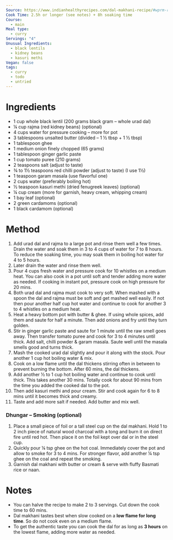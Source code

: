 ```yaml
---
Source: https://www.indianhealthyrecipes.com/dal-makhani-recipe/#wprm-recipe-container-37702
Cook Time: 2.5h or longer (see notes) + 8h soaking time
Course:
  - main
Meal type:
  - curry
Servings: "4"
Unusual Ingredients:
  - black lentils
  - kidney beans
  - kasuri methi
Vegan: false
tags:
  - curry
  - todo
  - untried
---
```

# Ingredients

- 1 cup whole black lentil (200 grams black gram – whole urad dal)
- ¼ cup rajma (red kidney beans) (optional)
- 4 cups water for pressure cooking – more for pot
- 3 tablespoons unsalted butter (divided – 1 ½ tbsp + 1 ½ tbsp)
- 1 tablespoon ghee
- 1 medium onion finely chopped (65 grams)
- 1 tablespoon ginger garlic paste
- 1 cup tomato puree (210 grams)
- 2 teaspoons salt (adjust to taste)
- ¾ to 1½ teaspoons red chilli powder (adjust to taste) (I use 1½)
- 1 teaspoon garam masala (use flavorful one)
- 2 cups water (preferably boiling hot)
- ½ teaspoon kasuri methi (dried fenugreek leaves) (optional)
- ¼ cup cream (more for garnish, heavy cream, whipping cream)
- 1 bay leaf (optional)
- 2 green cardamoms (optional)
- 1 black cardamom (optional)

# Method

1. Add urad dal and rajma to a large pot and rinse them well a few times. Drain the water and soak them in 3 to 4 cups of water for 7 to 8 hours. To reduce the soaking time, you may soak them in boiling hot water for 4 to 5 hours.
2. Later drain the water and rinse them well.
3. Pour 4 cups fresh water and pressure cook for 10 whistles on a medium heat. You can also cook in a pot until soft and tender adding more water as needed. If cooking in instant pot, pressure cook on high pressure for 20 mins.
4. Both urad dal and rajma must cook to very soft. When mashed with a spoon the dal and rajma must be soft and get mashed well easily. If not then pour another half cup hot water and continue to cook for another 3 to 4 whistles on a medium heat.
5. Heat a heavy bottom pot with butter & ghee. If using whole spices, add them and saute for half a minute. Then add onions and fry until they turn golden.
6. Stir in ginger garlic paste and saute for 1 minute until the raw smell goes away. Then transfer tomato puree and cook for 3 to 4 minutes until thick. Add salt, chilli powder & garam masala. Saute well until the masala smells good and turns thick.
9. Mash the cooked urad dal slightly and pour it along with the stock. Pour another 1 cup hot boiling water & mix.
10. Cook on a low flame until the dal thickens stirring often in between to prevent burning the bottom. After 60 mins, the dal thickens.
11. Add another ½ to 1 cup hot boiling water and continue to cook until thick. This takes another 30 mins. Totally cook for about 90 mins from the time you added the cooked dal to the pot.
12. Then add kasuri methi and pour cream. Stir and cook again for 6 to 8 mins until it becomes thick and creamy.
13. Taste and add more salt if needed. Add butter and mix well.

### Dhungar – Smoking (optional)

1. Place a small piece of foil or a tall steel cup on the dal makhani. Hold 1 to 2 inch piece of natural wood charcoal with a tong and burn it on direct fire until red hot. Then place it on the foil kept over dal or in the steel cup.
2. Quickly pour ¼ tsp ghee on the hot coal. Immediately cover the pot and allow to smoke for 3 to 4 mins. For stronger flavor, add another ¼ tsp ghee on the coal and repeat the smoking.
3. Garnish dal makhani with butter or cream & serve with fluffy Basmati rice or naan.

# Notes

- You can halve the recipe to make 2 to 3 servings. Cut down the cook time to 60 mins.
- Dal makhani tastes best when slow cooked on a **low flame for long time**. So do not cook even on a medium flame.
- To get the authentic taste you can cook the dal for as long as **3 hours** on the lowest flame, adding more water as needed.
